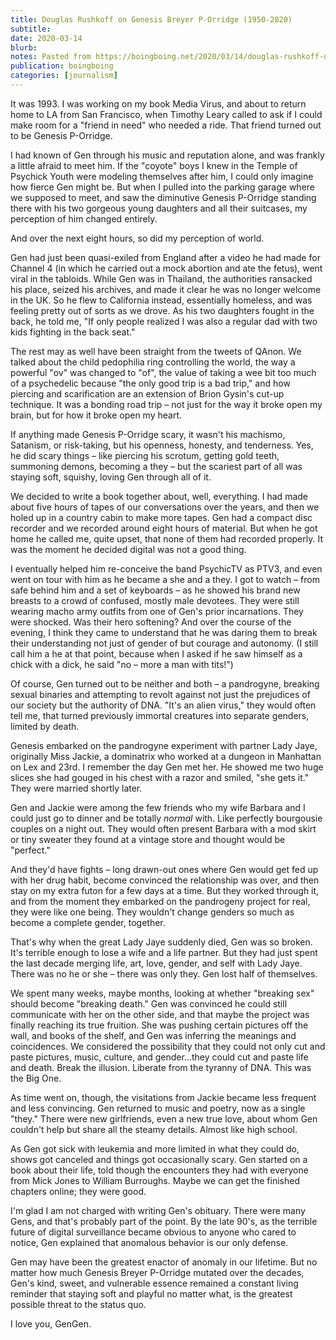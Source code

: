 ```yaml
---
title: Douglas Rushkoff on Genesis Breyer P-Orridge (1950-2020)
subtitle: 
date: 2020-03-14
blurb: 
notes: Pasted from https://boingboing.net/2020/03/14/douglas-rushkoff-on-genesis-br.html
publication: boingboing
categories: [journalism]
---
```


It was 1993. I was working on my book Media Virus, and about to return home to LA from San Francisco, when Timothy Leary called to ask if I could make room for a "friend in need" who needed a ride. That friend turned out to be Genesis P-Orridge.

I had known of Gen through his music and reputation alone, and was frankly a little afraid to meet him. If the "coyote" boys I knew in the Temple of Psychick Youth were modeling themselves after him, I could only imagine how fierce Gen might be. But when I pulled into the parking garage where we supposed to meet, and saw the diminutive Genesis P-Orridge standing there with his two gorgeous young daughters and all their suitcases, my perception of him changed entirely.

And over the next eight hours, so did my perception of world.

Gen had just been quasi-exiled from England after a video he had made for Channel 4 (in which he carried out a mock abortion and ate the fetus), went viral in the tabloids. While Gen was in Thailand, the authorities ransacked his place, seized his archives, and made it clear he was no longer welcome in the UK. So he flew to California instead, essentially homeless, and was feeling pretty out of sorts as we drove. As his two daughters fought in the back, he told me, "If only people realized I was also a regular dad with two kids fighting in the back seat."

The rest may as well have been straight from the tweets of QAnon. We talked about the child pedophilia ring controlling the world, the way a powerful "ov" was changed to "of", the value of taking a wee bit too much of a psychedelic because "the only good trip is a bad trip," and how piercing and scarification are an extension of Brion Gysin's cut-up technique. It was a bonding road trip – not just for the way it broke open my brain, but for how it broke open my heart.

If anything made Genesis P-Orridge scary, it wasn't his machismo, Satanism, or risk-taking, but his openness, honesty, and tenderness. Yes, he did scary things – like piercing his scrotum, getting gold teeth, summoning demons, becoming a they – but the scariest part of all was staying soft, squishy, loving Gen through all of it.

We decided to write a book together about, well, everything. I had made about five hours of tapes of our conversations over the years, and then we holed up in a country cabin to make more tapes. Gen had a compact disc recorder and we recorded around eight hours of material. But when he got home he called me, quite upset, that none of them had recorded properly. It was the moment he decided digital was not a good thing.

I eventually helped him re-conceive the band PsychicTV as PTV3, and even went on tour with him as he became a she and a they. I got to watch – from safe behind him and a set of keyboards – as he showed his brand new breasts to a crowd of confused, mostly male devotees. They were still wearing macho army outfits from one of Gen's prior incarnations. They were shocked. Was their hero softening? And over the course of the evening, I think they came to understand that he was daring them to break their understanding not just of gender of but courage and autonomy. (I still call him a he at that point, because when I asked if he saw himself as a chick with a dick, he said "no – more a man with tits!")

Of course, Gen turned out to be neither and both – a pandrogyne, breaking sexual binaries and attempting to revolt against not just the prejudices of our society but the authority of DNA. "It's an alien virus," they would often tell me, that turned previously immortal creatures into separate genders, limited by death.

Genesis embarked on the pandrogyne experiment with partner Lady Jaye, originally Miss Jackie, a dominatrix who worked at a dungeon in Manhattan on Lex and 23rd. I remember the day Gen met her. He showed me two huge slices she had gouged in his chest with a razor and smiled, "she gets it." They were married shortly later.

Gen and Jackie were among the few friends who my wife Barbara and I could just go to dinner and be totally _normal_ with. Like perfectly bourgousie couples on a night out. They would often present Barbara with a mod skirt or tiny sweater they found at a vintage store and thought would be "perfect."

And they'd have fights – long drawn-out ones where Gen would get fed up with her drug habit, become convinced the relationship was over, and then stay on my extra futon for a few days at a time. But they worked through it, and from the moment they embarked on the pandrogeny project for real, they were like one being. They wouldn't change genders so much as become a complete gender, together.

That's why when the great Lady Jaye suddenly died, Gen was so broken. It's terrible enough to lose a wife and a life partner. But they had just spent the last decade merging life, art, love, gender, and self with Lady Jaye. There was no he or she – there was only they. Gen lost half of themselves.

We spent many weeks, maybe months, looking at whether "breaking sex" should become "breaking death." Gen was convinced he could still communicate with her on the other side, and that maybe the project was finally reaching its true fruition. She was pushing certain pictures off the wall, and books of the shelf, and Gen was inferring the meanings and coincidences. We considered the possibility that they could not only cut and paste pictures, music, culture, and gender…they could cut and paste life and death. Break the illusion. Liberate from the tyranny of DNA. This was the Big One.

As time went on, though, the visitations from Jackie became less frequent and less convincing. Gen returned to music and poetry, now as a single "they." There were new girlfriends, even a new true love, about whom Gen couldn't help but share all the steamy details. Almost like high school.

As Gen got sick with leukemia and more limited in what they could do, shows got canceled and things got occasionally scary. Gen started on a book about their life, told though the encounters they had with everyone from Mick Jones to William Burroughs. Maybe we can get the finished chapters online; they were good.

I'm glad I am not charged with writing Gen's obituary. There were many Gens, and that's probably part of the point. By the late 90's, as the terrible future of digital surveillance became obvious to anyone who cared to notice, Gen explained that anomalous behavior is our only defense.

Gen may have been the greatest enactor of anomaly in our lifetime. But no matter how much Genesis Breyer P-Orridge mutated over the decades, Gen's kind, sweet, and vulnerable essence remained a constant living reminder that staying soft and playful no matter what, is the greatest possible threat to the status quo.

I love you, GenGen.
